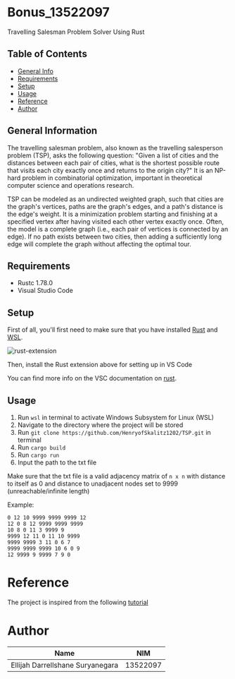 # Bonus_13522097
Travelling Salesman Problem Solver Using Rust

## Table of Contents

- [General Info](#general-information)
- [Requirements](#requirements)
- [Setup](#setup)
- [Usage](#usage)
- [Reference](#reference)
- [Author](#author)

## General Information

The travelling salesman problem, also known as the travelling salesperson problem (TSP), asks the following question: "Given a list of cities and the distances between each pair of cities, what is the shortest possible route that visits each city exactly once and returns to the origin city?" It is an NP-hard problem in combinatorial optimization, important in theoretical computer science and operations research. 

TSP can be modeled as an undirected weighted graph, such that cities are the graph's vertices, paths are the graph's edges, and a path's distance is the edge's weight. It is a minimization problem starting and finishing at a specified vertex after having visited each other vertex exactly once. Often, the model is a complete graph (i.e., each pair of vertices is connected by an edge). If no path exists between two cities, then adding a sufficiently long edge will complete the graph without affecting the optimal tour. 
  
## Requirements

- Rustc 1.78.0
- Visual Studio Code

## Setup

First of all, you'll first need to make sure that you have installed [Rust](https://rustup.rs/) and [WSL](https://learn.microsoft.com/en-us/windows/wsl/install). 

![rust-extension](https://i.ibb.co/RhhF7Xz/rustextension.jpg)

Then, install the Rust extension above for setting up in VS Code

You can find more info on the VSC documentation on [rust](https://code.visualstudio.com/docs/languages/rust).

## Usage
1. Run `wsl` in terminal to activate Windows Subsystem for Linux (WSL)
1. Navigate to the directory where the project will be stored
2. Run `git clone https://github.com/HenryofSkalitz1202/TSP.git` in terminal
4. Run `cargo build`
5. Run `cargo run`
6. Input the path to the txt file

Make sure that the txt file is a valid adjacency matrix of `n x n` with distance to itself as 0 and distance to unadjacent nodes set to 9999 (unreachable/infinite length)

Example:
```
0 12 10 9999 9999 9999 12
12 0 8 12 9999 9999 9999
10 8 0 11 3 9999 9
9999 12 11 0 11 10 9999
9999 9999 3 11 0 6 7
9999 9999 9999 10 6 0 9
12 9999 9 9999 7 9 0
```

# Reference
The project is inspired from the following [tutorial](https://www.tutorialspoint.com/data_structures_algorithms/travelling_salesman_problem_dynamic_programming.htm)

# Author
|          Name                | NIM |
|--------------------------------|------------|
| Ellijah Darrellshane Suryanegara      | 13522097  |
